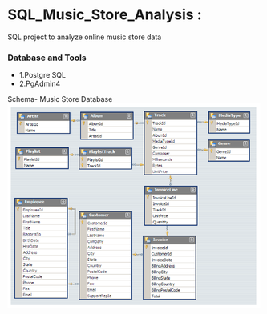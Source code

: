 # SQL_Music_Store_Analysis : 
SQL project to analyze online music store data

### Database and Tools
* 1.Postgre SQL
* 2.PgAdmin4

Schema- Music Store Database  
![MusicDatabaseSchema](https://github.com/AshwiniSuryakar09/SQL_Music_Store_Analysis/blob/main/MusicDatabaseSchema.png)
